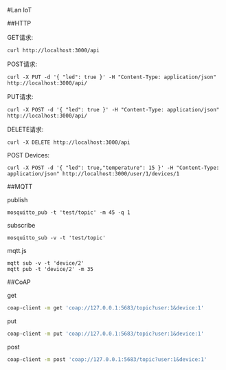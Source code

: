 #Lan IoT

##HTTP 

GET请求:

```
curl http://localhost:3000/api
```

POST请求:

```
curl -X PUT -d '{ "led": true }' -H "Content-Type: application/json" http://localhost:3000/api/
```

PUT请求:

```
curl -X POST -d '{ "led": true }' -H "Content-Type: application/json" http://localhost:3000/api/
```

DELETE请求:

```
curl -X DELETE http://localhost:3000/api
```


POST Devices:

```
curl -X POST -d '{ "led": true,"temperature": 15 }' -H "Content-Type: application/json" http://localhost:3000/user/1/devices/1
```

##MQTT

publish

```
mosquitto_pub -t 'test/topic' -m 45 -q 1
```

subscribe

```
mosquitto_sub -v -t 'test/topic'
```

mqtt.js

```
mqtt sub -v -t 'device/2'
mqtt pub -t 'device/2' -m 35
```    

##CoAP

get

```bash
coap-client -m get 'coap://127.0.0.1:5683/topic?user:1&device:1'
```

put

```bash
coap-client -m put 'coap://127.0.0.1:5683/topic?user:1&device:1'
```

post

```bash
coap-client -m post 'coap://127.0.0.1:5683/topic?user:1&device:1'
```